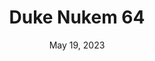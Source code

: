 ---
layout: n64
title: "Duke Nukem 64"
categories:
 - approved
 - n64
 - universal
 - safe
tags:
- duke nukem
- missiles go brrrrr
- 
series:
- duke nukem
date: May 19, 2023
permalink: /games/duke-nukem-64/play/details
publisher: gt-interactive
gid: duke-nukem-64
edition: us
---